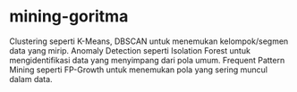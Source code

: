 # mining-goritma

Clustering seperti K-Means, DBSCAN untuk menemukan kelompok/segmen data yang mirip.
Anomaly Detection seperti Isolation Forest untuk mengidentifikasi data yang menyimpang dari pola umum.
Frequent Pattern Mining seperti FP-Growth untuk menemukan pola yang sering muncul dalam data.
